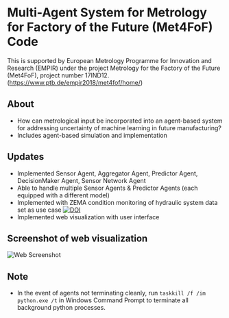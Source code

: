 # Multi-Agent System for Metrology for Factory of the Future (Met4FoF) Code
This is supported by European Metrology Programme for Innovation and Research (EMPIR) under the project Metrology for the Factory of the Future (Met4FoF), project number 17IND12. (https://www.ptb.de/empir2018/met4fof/home/)

About
---
 - How can metrological input be incorporated into an agent-based system for addressing uncertainty of machine learning in future manufacturing?
 - Includes agent-based simulation and implementation


Updates
---
 - Implemented Sensor Agent, Aggregator Agent, Predictor Agent, DecisionMaker Agent, Sensor Network Agent
 - Able to handle multiple Sensor Agents & Predictor Agents (each equipped with a different model)
 - Implemented with ZEMA condition monitoring of hydraulic system data set as use case [![DOI](https://zenodo.org/badge/DOI/10.5281/zenodo.1323611.svg)](https://doi.org/10.5281/zenodo.1323611)
 - Implemented web visualization with user interface

## Screenshot of web visualization
![Web Screenshot](https://github.com/bangxiangyong/agentMet4FoF/blob/master/screenshot_met4fof.png)

Note
---
 - In the event of agents not terminating cleanly, run ```taskkill /f /im python.exe /t``` in Windows Command Prompt to terminate all background python processes.
